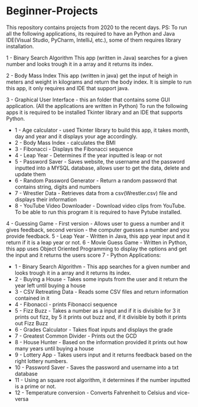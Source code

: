 # Beginner-Projects
This repository contains projects from 2020 to the recent days.
PS: To run all the following applications, its required to have an Python and Java IDE(Visual Studio, PyCharm, IntelliJ, etc.), some of them requires library installation.

1 - Binary Search Algorithm
This app (written in Java) searches for a given number and looks trough it in a array and it returns its index. 

2 - Body Mass Index
This app (written in java) get the input of heigh in meters and weight in kilograms and return the body index. It is simple to run this app, it only requires and IDE that support java.

3 - Graphical User Interface - this an folder that contains some GUI application. (All the applications are written in Python) To run the following apps it is required to be installed Tkinter library and an IDE that supports Python.
 - 1 - Age calculator - used Tkinter library to build this app, it takes month, day and year and it displays your age accordingly.
 - 2 - Body Mass Index - calculates the BMI
 - 3 - Fibonacci - Displays the Fibonacci sequence
 - 4 - Leap Year - Determines if the year inputted is leap or not
 - 5 - Password Saver - Saves website, the username and the password inputted into a MYSQL database, allows user to get the data, delete and update them
 - 6 - Random Password Generator - Return a random password that contains string, digits and numbers
 - 7 - Wrestler Data - Retrieves data from a csv(Wrestler.csv) file and displays their information
 - 8 - YouTube Video Downloader - Download video clips from YouTube. To be able to run this program it is required to have Pytube installed.
 
4 - Guessing Game - First version - Allows user to guess a number and it gives feedback, second version - the computer guesses a number and you provide feedback.
5 - Leap Year - Written in Java, this app year input and it return if it is a leap year or not.
6 - Movie Guess Game - Written in Python, this app uses Object Oriented Programming to display the options and get the input and it returns the users score
7 - Python Applications:
 - 1 - Binary Search Algorithm - This app searches for a given number and looks trough it in a array and it returns its index. 
 - 2 - Buying a House - Takes some inputs from the user and it return the year left until buying a house
 - 3 - CSV Retreating Data - Reads some CSV files and return information contained in it
 - 4 - Fibonacci - prints Fibonacci sequence
 - 5 - Fizz Buzz - Takes a number as a input and if it is divisible for 3 it prints out fizz, by 5 it prints out buzz and, if it divisible by both it prints out Fizz Buzz
 - 6 - Grades Calculator - Takes float inputs and displays the grade
 - 7 - Greatest Common Divider - Prints out the GCD
 - 8 - House Hunter - Based on the information provided it prints out how many years until buying a house
 - 9 - Lottery App - Takes users input and it returns feedback based on the right lottery numbers.
 - 10 - Password Saver - Saves the password and username into a txt database
 - 11 - Using an square root algorithm, it determines if the number inputted is a prime or not.
 - 12 - Temperature conversion - Converts Fahrenheit to Celsius and vice-versa
